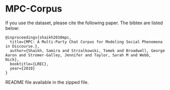 # MPC-Corpus
If you use the dataset, please cite the following paper. The bibtex are listed below:
```
@inproceedings{shaikh2010mpc,
  title={MPC: A Multi-Party Chat Corpus for Modeling Social Phenomena in Discourse.},
  author={Shaikh, Samira and Strzalkowski, Tomek and Broadwell, George Aaron and Stromer-Galley, Jennifer and Taylor, Sarah M and Webb, Nick},
  booktitle={LREC},
  year={2010}
}
```

README file available in the zipped file.
